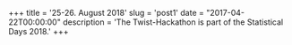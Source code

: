 +++
title = '25-26. August 2018'
slug = 'post1'
date = "2017-04-22T00:00:00"
description = 'The Twist-Hackathon is part of the Statistical Days 2018.'
+++